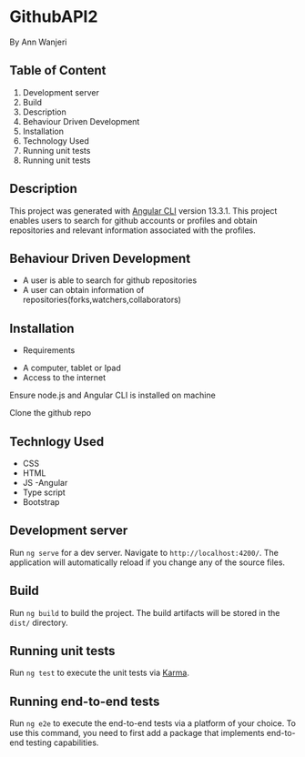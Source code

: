 # GithubAPI2

By Ann Wanjeri

<!-- <img width="1440" alt="Screenshot 2022-04-19 at 08 43 07" src="https://user-images.githubusercontent.com/36597096/163942582-46db3b2e-f561-4cf9-865c-58b88419e3ad.png"> -->

## Table of Content

1. Development server
2. Build
3. Description
4. Behaviour Driven Development
5. Installation
6. Technology Used
7. Running unit tests
8. Running unit tests

## Description

This project was generated with [Angular CLI](https://github.com/angular/angular-cli) version 13.3.1. This project enables users to search for github accounts or profiles and obtain repositories and relevant information associated with the profiles.

## Behaviour Driven Development

- A user is able to search for github repositories
- A user can obtain information of repositories(forks,watchers,collaborators)

## Installation

- Requirements

* A computer, tablet or Ipad
* Access to the internet

Ensure node.js and Angular CLI is installed on machine

Clone the github repo

## Technlogy Used

- CSS
- HTML
- JS
  -Angular
- Type script
- Bootstrap

## Development server

Run `ng serve` for a dev server. Navigate to `http://localhost:4200/`. The application will automatically reload if you change any of the source files.

## Build

Run `ng build` to build the project. The build artifacts will be stored in the `dist/` directory.

## Running unit tests

Run `ng test` to execute the unit tests via [Karma](https://karma-runner.github.io).

## Running end-to-end tests

Run `ng e2e` to execute the end-to-end tests via a platform of your choice. To use this command, you need to first add a package that implements end-to-end testing capabilities.
